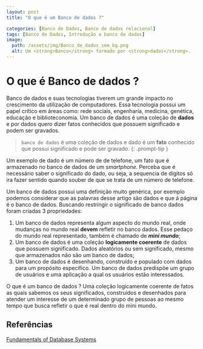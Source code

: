```yaml
---
layout: post
title: "O que é um Banco de dados ?"

categories: [Banco de Dados, Banco de dados relacional]
tags: [Banco de Dados, Introdução a banco de dados]
image:
  path: /assets/img/Banco_de_dados_sem_bg.png
  alt: Um <strong>Banco</strong> formado por <strong>dados</strong>.
---
```


# O que é Banco de dados ?

Banco de dados e suas tecnologias tiverem um grande impacto no crescimento da utilização de computadores. Essa tecnologia possui um papel crítico em
áreas como: rede sociais, engenharia, medicina, genética, educação e biblioteconomia. Um banco de dados é uma coleção de **dados** e por dados quero
dizer fatos conhecidos que possuem significado e podem ser gravados.

> `banco de dados` é uma coleção de dados e dado é um **fato** conhecido que possui significado e pode ser gravado.
{: .prompt-tip }

Um exemplo de dado é um número de de telefone, um fato que é armazenado no banco de dados de um _smartphone_. Perceba que é necessário saber o significado
do dado, ou seja, a sequencia de dígitos só ira fazer sentido quando souber de que se trata de um número de telefone.

Um banco de dados possui uma definição muito genérica, por exemplo podemos considerar que as palavras desse artigo são dados e que á página é o banco de dados.
Buscando restringir o significado de banco dados foram criadas 3 propriedades:

1. Um banco de dados representa algum aspecto do mundo real, onde mudanças no mundo real **devem** refletir no banco dados.
   Esse pedaço do mundo real representado, também é chamado de **_mini mundo_**;
2. Um banco de dados é uma coleção **logicamente coerente** de dados que possuem significado. Dados aleatórios ou sem significado,
   mesmo que armazenados não são um banco de dados;
3. Um banco de dados é desenhando, construído e populado com dados para um propósito específico. Um banco de dados predispõe
   um grupo de usuários e uma aplicação a qual os usuários estão interessados.

O que é um banco de dados ? Uma coleção logicamente coerente de fatos as quais sabemos os seus significados, construídos e desenhados para atender
um interesse de um determinado grupo de pessoas ao mesmo tempo que busca refletir o que é real dentro do mini mundo.


## Referências

[Fundamentals of Database Systems](https://amirsmvt.github.io/Database/Static_files/Fundamental_of_Database_Systems.pdf)
